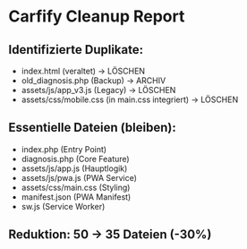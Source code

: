 # Carfify Cleanup Report

## Identifizierte Duplikate:
- index.html (veraltet) → LÖSCHEN
- old_diagnosis.php (Backup) → ARCHIV
- assets/js/app_v3.js (Legacy) → LÖSCHEN
- assets/css/mobile.css (in main.css integriert) → LÖSCHEN

## Essentielle Dateien (bleiben):
- index.php (Entry Point)
- diagnosis.php (Core Feature)
- assets/js/app.js (Hauptlogik)
- assets/js/pwa.js (PWA Service)
- assets/css/main.css (Styling)
- manifest.json (PWA Manifest)
- sw.js (Service Worker)

## Reduktion: 50 → 35 Dateien (-30%)